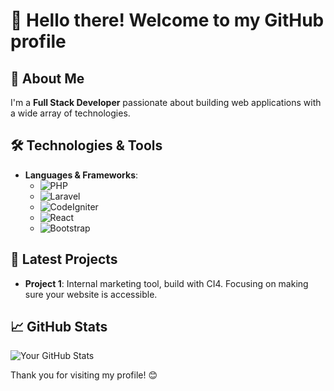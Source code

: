 # 👋 Hello there! Welcome to my GitHub profile

## 🌟 About Me
I'm a **Full Stack Developer** passionate about building web applications with a wide array of technologies. 

## 🛠️ Technologies & Tools
- **Languages & Frameworks**:
  - ![PHP](https://img.shields.io/badge/PHP-777BB4?style=flat&logo=php&logoColor=white)
  - ![Laravel](https://img.shields.io/badge/Laravel-FF2D20?style=flat&logo=laravel&logoColor=white)
  - ![CodeIgniter](https://img.shields.io/badge/CodeIgniter-EE4623?style=flat&logo=codeigniter&logoColor=white)
  - ![React](https://img.shields.io/badge/React-61DAFB?style=flat&logo=react&logoColor=white)
  - ![Bootstrap](https://img.shields.io/badge/Bootstrap-7952B3?style=flat&logo=bootstrap&logoColor=white)


## 📝 Latest Projects
- **Project 1**: Internal marketing tool, build with CI4. Focusing on making sure your website is accessible.

## 📈 GitHub Stats
![Your GitHub Stats](https://github-readme-stats.vercel.app/api?username=mehaig&show_icons=true&theme=radical)


Thank you for visiting my profile! 😊


